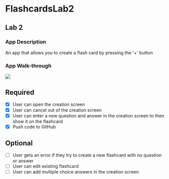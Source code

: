 # FlashcardsLab2
## Lab 2

### App Description
An app that allows you to create a flash card by pressing the '+' button

### App Walk-through

![](https://i.imgur.com/0rbKRwN.gif)

## Required
- [x] User can open the creation screen
- [x] User can cancel out of the creation screen
- [x] User can enter a new question and answer in the creation screen to then show it on the flashcard
- [x] Push code to GitHub
## Optional
- [ ] User gets an error if they try to create a new flashcard with no question or answer
- [ ] User can edit existing flashcard
- [ ] User can add multiple choice answers in the creation screen
